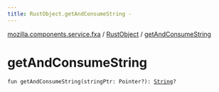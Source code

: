 ```yaml
---
title: RustObject.getAndConsumeString - 
---
```


[mozilla.components.service.fxa](../index.html) / [RustObject](index.html) / [getAndConsumeString](./get-and-consume-string.html)

# getAndConsumeString

`fun getAndConsumeString(stringPtr: Pointer?): `[`String`](https://kotlinlang.org/api/latest/jvm/stdlib/kotlin/-string/index.html)`?`